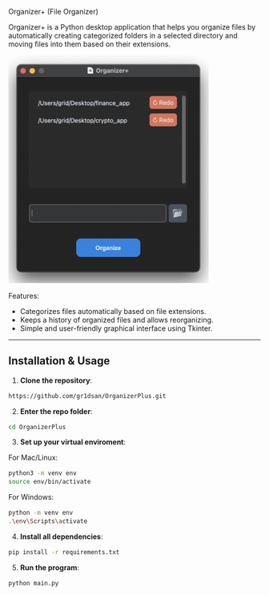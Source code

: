 Organizer+ (File Organizer)

Organizer+ is a Python desktop application that helps you organize files by automatically creating categorized folders in a selected directory and moving files into them based on their extensions.

<img src="readmepic/app.png" alt="App screenshot" width="400">

Features:
- Categorizes files automatically based on file extensions.
- Keeps a history of organized files and allows reorganizing.
- Simple and user-friendly graphical interface using Tkinter.

---

## **Installation & Usage**

1. **Clone the repository**:
```bash
https://github.com/gr1dsan/OrganizerPlus.git
```

2. **Enter the repo folder**:
```bash
cd OrganizerPlus
```

3. **Set up your virtual enviroment**:

For Mac/Linux:
```bash
python3 -m venv env
source env/bin/activate
```

For Windows:
```bash
python -m venv env
.\env\Scripts\activate
```

4. **Install all dependencies**:
```bash
pip install -r requirements.txt
```

5. **Run the program**:
```bash
python main.py
```
